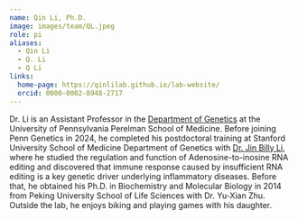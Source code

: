 ```yaml
---
name: Qin Li, Ph.D.
image: images/team/QL.jpeg
role: pi
aliases:
  - Qin Li
  - Q. Li
  - Q Li
links:
  home-page: https://qinlilab.github.io/lab-website/
  orcid: 0000-0002-8948-2717
---
```


Dr. Li is an Assistant Professor in the [Department of Genetics](https://genetics.med.upenn.edu/) at the University of Pennsylvania Perelman School of Medicine. Before joining Penn Genetics in 2024, he completed his postdoctoral training at Stanford University School of Medicine Department of Genetics with [Dr. Jin Billy Li](http://lilab.stanford.edu/), where he studied the regulation and function of Adenosine-to-inosine RNA editing and discovered that immune response caused by insufficient RNA editing is a key genetic driver underlying inflammatory diseases. Before that, he obtained his Ph.D. in Biochemistry and Molecular Biology in 2014 from Peking University School of Life Sciences with Dr. Yu-Xian Zhu. Outside the lab, he enjoys biking and playing games with his daughter.